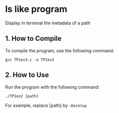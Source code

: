 # ls like program
Display in terminal the metadata of a path

## 1. How to Compile
To compile the program, use the following command:
```
gcc TP1ex3.c -o TP1ex3
```

## 2. How to Use
Run the program with the following command:
```
./TP1ex2 [path]
```
For example, replace [path] by `~Desktop`


